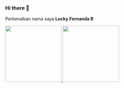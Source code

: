 ### Hi there 👋

Perkenalkan nama saya **Lucky Fernanda R**

<!--
**RedLucky/RedLucky** is a ✨ _special_ ✨ repository because its `README.md` (this file) appears on your GitHub profile.

Here are some ideas to get you started:

- 🔭 I’m currently working on ...
- 🌱 I’m currently learning ...
- 👯 I’m looking to collaborate on ...
- 🤔 I’m looking for help with ...
- 💬 Ask me about ...
- 📫 How to reach me: ...
- 😄 Pronouns: ...
- ⚡ Fun fact: ...
-->

<p align="left">
<a href="https://github.com/RedLucky">
  <img height="180em" src="https://github-readme-stats-eight-theta.vercel.app/api?username=RedLucky&show_icons=true&theme=algolia&include_all_commits=true&count_private=true"/>
  <img height="180em" src="https://github-readme-stats-eight-theta.vercel.app/api/top-langs/?username=RedLucky&layout=compact&langs_count=8&theme=algolia"/>
</a>
</p>
